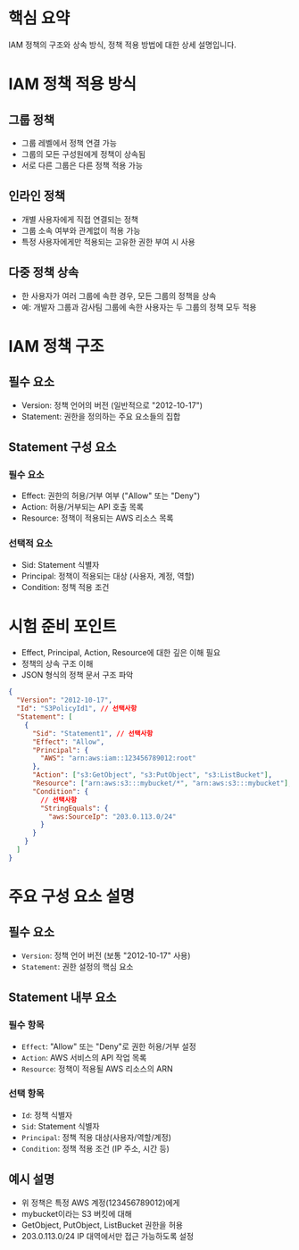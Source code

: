 # 핵심 요약

IAM 정책의 구조와 상속 방식, 정책 적용 방법에 대한 상세 설명입니다.

# IAM 정책 적용 방식

## 그룹 정책

- 그룹 레벨에서 정책 연결 가능
- 그룹의 모든 구성원에게 정책이 상속됨
- 서로 다른 그룹은 다른 정책 적용 가능

## 인라인 정책

- 개별 사용자에게 직접 연결되는 정책
- 그룹 소속 여부와 관계없이 적용 가능
- 특정 사용자에게만 적용되는 고유한 권한 부여 시 사용

## 다중 정책 상속

- 한 사용자가 여러 그룹에 속한 경우, 모든 그룹의 정책을 상속
- 예: 개발자 그룹과 감사팀 그룹에 속한 사용자는 두 그룹의 정책 모두 적용

# IAM 정책 구조

## 필수 요소

- Version: 정책 언어의 버전 (일반적으로 "2012-10-17")
- Statement: 권한을 정의하는 주요 요소들의 집합

## Statement 구성 요소

### 필수 요소

- Effect: 권한의 허용/거부 여부 ("Allow" 또는 "Deny")
- Action: 허용/거부되는 API 호출 목록
- Resource: 정책이 적용되는 AWS 리소스 목록

### 선택적 요소

- Sid: Statement 식별자
- Principal: 정책이 적용되는 대상 (사용자, 계정, 역할)
- Condition: 정책 적용 조건

# 시험 준비 포인트

- Effect, Principal, Action, Resource에 대한 깊은 이해 필요
- 정책의 상속 구조 이해
- JSON 형식의 정책 문서 구조 파악

```json
{
  "Version": "2012-10-17",
  "Id": "S3PolicyId1", // 선택사항
  "Statement": [
    {
      "Sid": "Statement1", // 선택사항
      "Effect": "Allow",
      "Principal": {
        "AWS": "arn:aws:iam::123456789012:root"
      },
      "Action": ["s3:GetObject", "s3:PutObject", "s3:ListBucket"],
      "Resource": ["arn:aws:s3:::mybucket/*", "arn:aws:s3:::mybucket"],
      "Condition": {
        // 선택사항
        "StringEquals": {
          "aws:SourceIp": "203.0.113.0/24"
        }
      }
    }
  ]
}
```

# 주요 구성 요소 설명

## 필수 요소

- `Version`: 정책 언어 버전 (보통 "2012-10-17" 사용)
- `Statement`: 권한 설정의 핵심 요소

## Statement 내부 요소

### 필수 항목

- `Effect`: "Allow" 또는 "Deny"로 권한 허용/거부 설정
- `Action`: AWS 서비스의 API 작업 목록
- `Resource`: 정책이 적용될 AWS 리소스의 ARN

### 선택 항목

- `Id`: 정책 식별자
- `Sid`: Statement 식별자
- `Principal`: 정책 적용 대상(사용자/역할/계정)
- `Condition`: 정책 적용 조건 (IP 주소, 시간 등)

## 예시 설명

- 위 정책은 특정 AWS 계정(123456789012)에게
- mybucket이라는 S3 버킷에 대해
- GetObject, PutObject, ListBucket 권한을 허용
- 203.0.113.0/24 IP 대역에서만 접근 가능하도록 설정
